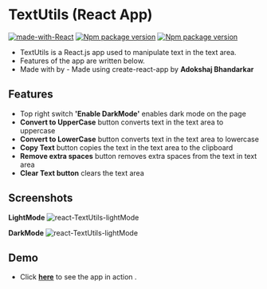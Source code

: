 # TextUtils (React App)
[![made-with-React](https://badgen.net/badge/Made-with/React.js/orange)](https://www.reactjs.org/) [![Npm package version](https://badgen.net/badge/npm/v8.3.0/green )](https://npmjs.com/package/npm/v/8.3.0) [  ![Npm package version](https://badgen.net/badge/LinkedIn/Adokshaj-Bhandarkar/blue)](https://www.linkedin.com/in/adokshaj-bhandarkar-9a82211aa/) 

- TextUtils is a React.js app used to manipulate text in the text area.
- Features of the app are written below.
- Made with by - Made using create-react-app by **Adokshaj Bhandarkar**

## Features
- Top right switch **'Enable DarkMode'** enables dark mode on the page
- **Convert to UpperCase** button converts text in the text area to uppercase
- **Convert to LowerCase** button converts text in the text area to lowercase
- **Copy Text** button copies the text in the text area to the clipboard
- **Remove extra spaces** button removes extra spaces from the text in text area
- **Clear Text button** clears the text area

## Screenshots
**LightMode**
<img src="https://i.imgur.com/2MMeKsu.png" alt="react-TextUtils-lightMode"/>

**DarkMode**
<img src="https://i.imgur.com/EZmW0Dp.png" alt="react-TextUtils-lightMode"/>

## Demo
- Click [**here**](ad-okshaj.github.io/react-TextUtils/) to see the app in action .



